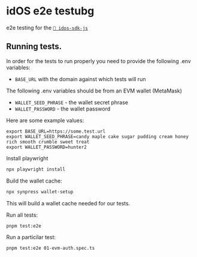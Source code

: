 # idOS e2e testubg

e2e testing for the [`📁 idos-sdk-js`](./packages/idos-sdk-js/)

## Running tests.

In order for the tests to run properly you need to provide the following .env
variables:

- `BASE_URL` with the domain against which tests will run

The following .env variables should be from an EVM wallet (MetaMask)

- `WALLET_SEED_PHRASE` - the wallet secret phrase
- `WALLET_PASSWORD` - the wallet password

Here are some example values:

```
export BASE_URL=https://some.test.url
export WALLET_SEED_PHRASE=candy maple cake sugar pudding cream honey rich smooth crumble sweet treat
export WALLET_PASSWORD=hunter2
```

Install playwright
```bash
npx playwright install
```


Build the wallet cache:
```bash
npx synpress wallet-setup
```

This will build a wallet cache needed for our tests.

Run all tests:
```bash
pnpm test:e2e
```

Run a particilar test:
```bash
pnpm test:e2e 01-evm-auth.spec.ts
```


